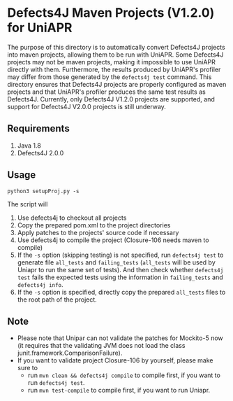 # Defects4J Maven Projects (V1.2.0) for UniAPR

The purpose of this directory is to automatically convert Defects4J projects into maven projects, allowing them to be run with UniAPR. Some Defects4J projects may not be maven projects, making it impossible to use UniAPR directly with them. Furthermore, the results produced by UniAPR's profiler may differ from those generated by the `defects4j test` command. This directory ensures that Defects4J projects are properly configured as maven projects and that UniAPR's profiler produces the same test results as Defects4J. Currently, only Defects4J V1.2.0 projects are supported, and support for Defects4J V2.0.0 projects is still underway.

## Requirements

1. Java 1.8
2. Defects4J 2.0.0

## Usage

```shell
python3 setupProj.py -s
```

The script will
1. Use defects4j to checkout all projects
2. Copy the prepared pom.xml to the project directories
3. Apply patches to the projects' source code if necessary
4. Use defects4j to compile the project (Closure-106 needs maven to compile)
5. If the `-s` option (skipping testing) is not specified, run `defects4j test` to generate file `all_tests` and `failing_tests` (`all_tests` will be used by Uniapr to run the same set of tests). And then check whether `defects4j test` fails the expected tests using the information in `failing_tests` and `defects4j info`.
7. If the `-s` option is specified, directly copy the prepared `all_tests` files to the root path of the project.

## Note

- Please note that Unipar can not validate the patches for Mockito-5 now (it requires that the validating JVM does not load the class junit.framework.ComparisonFailure).
- If you want to validate project Closure-106 by yourself, please make sure to
    - run `mvn clean && defects4j compile` to compile first, if you want to run `defects4j test`.
    - run `mvn test-compile` to compile first, if you want to run Uniapr.